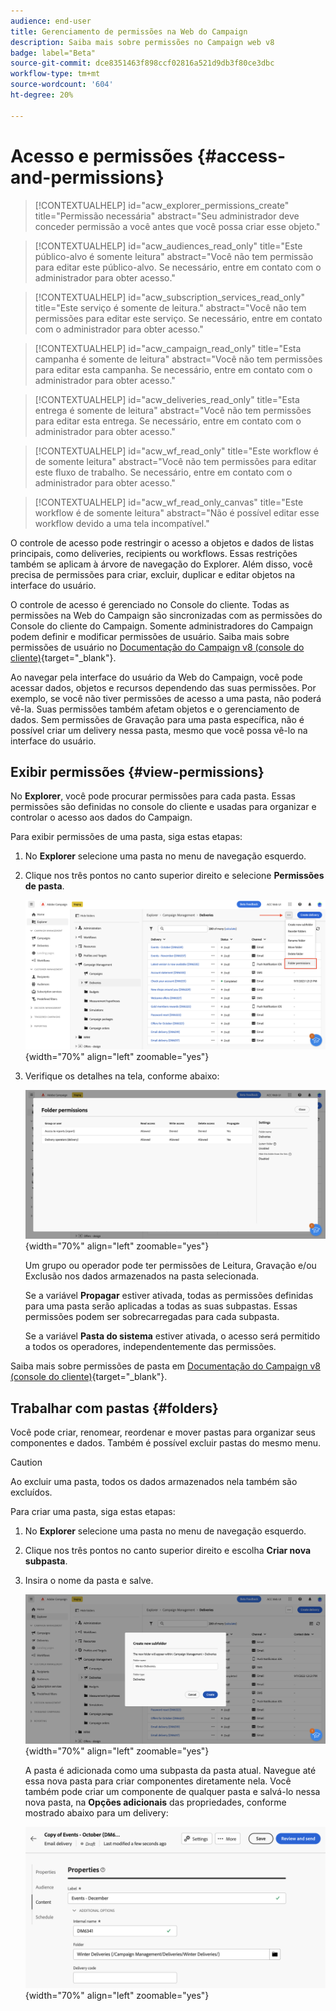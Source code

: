 ```yaml
---
audience: end-user
title: Gerenciamento de permissões na Web do Campaign
description: Saiba mais sobre permissões no Campaign web v8
badge: label="Beta"
source-git-commit: dce8351463f898ccf02816a521d9db3f80ce3dbc
workflow-type: tm+mt
source-wordcount: '604'
ht-degree: 20%

---
```



# Acesso e permissões {#access-and-permissions}

>[!CONTEXTUALHELP]
>id="acw_explorer_permissions_create"
>title="Permissão necessária"
>abstract="Seu administrador deve conceder permissão a você antes que você possa criar esse objeto."


>[!CONTEXTUALHELP]
>id="acw_audiences_read_only"
>title="Este público-alvo é somente leitura"
>abstract="Você não tem permissão para editar este público-alvo. Se necessário, entre em contato com o administrador para obter acesso."


>[!CONTEXTUALHELP]
>id="acw_subscription_services_read_only"
>title="Este serviço é somente de leitura."
>abstract="Você não tem permissões para editar este serviço. Se necessário, entre em contato com o administrador para obter acesso."


>[!CONTEXTUALHELP]
>id="acw_campaign_read_only"
>title="Esta campanha é somente de leitura"
>abstract="Você não tem permissões para editar esta campanha. Se necessário, entre em contato com o administrador para obter acesso."

>[!CONTEXTUALHELP]
>id="acw_deliveries_read_only"
>title="Esta entrega é somente de leitura"
>abstract="Você não tem permissões para editar esta entrega. Se necessário, entre em contato com o administrador para obter acesso."


>[!CONTEXTUALHELP]
>id="acw_wf_read_only"
>title="Este workflow é de somente leitura"
>abstract="Você não tem permissões para editar este fluxo de trabalho. Se necessário, entre em contato com o administrador para obter acesso."

>[!CONTEXTUALHELP]
>id="acw_wf_read_only_canvas"
>title="Este workflow é de somente leitura"
>abstract="Não é possível editar esse workflow devido a uma tela incompatível."

O controle de acesso pode restringir o acesso a objetos e dados de listas principais, como deliveries, recipients ou workflows. Essas restrições também se aplicam à árvore de navegação do Explorer. Além disso, você precisa de permissões para criar, excluir, duplicar e editar objetos na interface do usuário.

O controle de acesso é gerenciado no Console do cliente. Todas as permissões na Web do Campaign são sincronizadas com as permissões do Console do cliente do Campaign. Somente administradores do Campaign podem definir e modificar permissões de usuário. Saiba mais sobre permissões de usuário no [Documentação do Campaign v8 (console do cliente)](https://experienceleague.adobe.com/docs/campaign/campaign-v8/admin/permissions/gs-permissions.html){target="_blank"}.

Ao navegar pela interface do usuário da Web do Campaign, você pode acessar dados, objetos e recursos dependendo das suas permissões. Por exemplo, se você não tiver permissões de acesso a uma pasta, não poderá vê-la. Suas permissões também afetam objetos e o gerenciamento de dados. Sem permissões de Gravação para uma pasta específica, não é possível criar um delivery nessa pasta, mesmo que você possa vê-lo na interface do usuário.

## Exibir permissões {#view-permissions}

No **Explorer**, você pode procurar permissões para cada pasta. Essas permissões são definidas no console do cliente e usadas para organizar e controlar o acesso aos dados do Campaign.

Para exibir permissões de uma pasta, siga estas etapas:

1. No **Explorer** selecione uma pasta no menu de navegação esquerdo.
1. Clique nos três pontos no canto superior direito e selecione **Permissões de pasta**.

   ![](assets/permissions-view-menu.png){width="70%" align="left" zoomable="yes"}

1. Verifique os detalhes na tela, conforme abaixo:

   ![](assets/permissions-view-screen.png){width="70%" align="left" zoomable="yes"}

   Um grupo ou operador pode ter permissões de Leitura, Gravação e/ou Exclusão nos dados armazenados na pasta selecionada.

   Se a variável **Propagar** estiver ativada, todas as permissões definidas para uma pasta serão aplicadas a todas as suas subpastas. Essas permissões podem ser sobrecarregadas para cada subpasta.

   Se a variável **Pasta do sistema** estiver ativada, o acesso será permitido a todos os operadores, independentemente das permissões.

Saiba mais sobre permissões de pasta em [Documentação do Campaign v8 (console do cliente)](https://experienceleague.adobe.com/docs/campaign/campaign-v8/admin/permissions/folder-permissions.html){target="_blank"}.


## Trabalhar com pastas {#folders}

Você pode criar, renomear, reordenar e mover pastas para organizar seus componentes e dados. Também é possível excluir pastas do mesmo menu.

>[!CAUTION]
>
>Ao excluir uma pasta, todos os dados armazenados nela também são excluídos.

Para criar uma pasta, siga estas etapas:

1. No **Explorer** selecione uma pasta no menu de navegação esquerdo.
1. Clique nos três pontos no canto superior direito e escolha **Criar nova subpasta**.
1. Insira o nome da pasta e salve.

   ![](assets/create-new-subfolder.png){width="70%" align="left" zoomable="yes"}

   A pasta é adicionada como uma subpasta da pasta atual. Navegue até essa nova pasta para criar componentes diretamente nela. Você também pode criar um componente de qualquer pasta e salvá-lo nessa nova pasta, na **Opções adicionais** das propriedades, conforme mostrado abaixo para um delivery:

   ![](assets/delivery-properties-folder.png){width="70%" align="left" zoomable="yes"}

